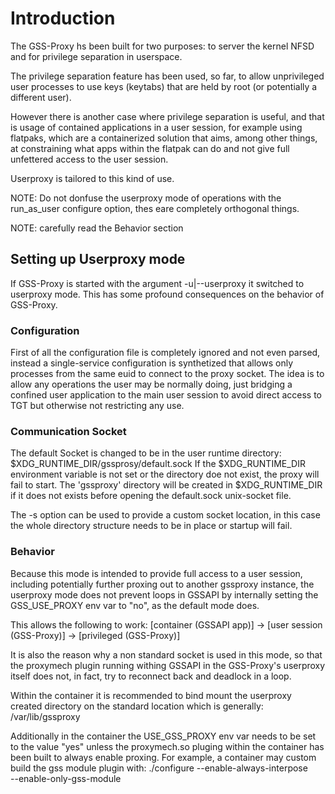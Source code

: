 # Introduction

The GSS-Proxy hs been built for two purposes: to server the kernel NFSD and for
privilege separation in userspace.

The privilege separation feature has been used, so far, to allow unprivileged
user processes to use keys (keytabs) that are held by root (or potentially a
different user).

However there is another case where privilege separation is useful, and that is
usage of contained applications in a user session, for example using flatpaks,
which are a containerized solution that aims, among other things, at
constraining what apps within the flatpak can do and not give full unfettered
access to the user session.

Userproxy is tailored to this kind of use.

NOTE: Do not donfuse the userproxy mode of operations with the run_as_user
configure option, thes eare completely orthogonal things.

NOTE: carefully read the Behavior section

## Setting up Userproxy mode

If GSS-Proxy is started with the argument -u|--userproxy it switched to
userproxy mode. This has some profound consequences on the behavior of
GSS-Proxy.

### Configuration

First of all the configuration file is completely ignored and not even parsed,
instead a single-service configuration is synthetized that allows only
processes from the same euid to connect to the proxy socket. The idea is to
allow any operations the user may be normally doing, just bridging a confined
user application to the main user session to avoid direct access to TGT but
otherwise not restricting any use.

### Communication Socket

The default Socket is changed to be in the user runtime directory:
$XDG_RUNTIME_DIR/gssprosy/default.sock
If the $XDG_RUNTIME_DIR environment variable is not set or the directory doe
not exist, the proxy will fail to start.
The 'gssproxy' directory will be created in $XDG_RUNTIME_DIR if it does not
exists before opening the default.sock unix-socket file.

The -s option can be used to provide a custom socket location, in this case the
whole directory structure needs to be in place or startup will fail.

### Behavior

Because this mode is intended to provide full access to a user session,
including potentially further proxing out to another gssproxy instance, the
userproxy mode does not prevent loops in GSSAPI by internally setting the
GSS_USE_PROXY env var to "no", as the default mode does.

This allows the following to work:
[container (GSSAPI app)] -> [user session (GSS-Proxy)] -> [privileged
(GSS-Proxy)]

It is also the reason why a non standard socket is used in this mode, so that
the proxymech plugin running withing GSSAPI in the GSS-Proxy's userproxy
itself does not, in fact, try to reconnect back and deadlock in a loop.

Within the container it is recommended to bind mount the userproxy created
directory on the standard location which is generally:
/var/lib/gssproxy

Additionally in the container the USE_GSS_PROXY env var needs to be set to
the value "yes" unless the proxymech.so pluging within the container has been
built to always enable proxing.
For example, a container may custom build the gss module plugin with:
./configure --enable-always-interpose \
            --enable-only-gss-module
